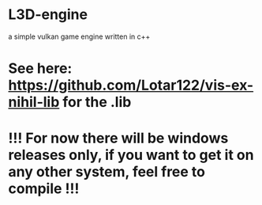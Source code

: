 # L3D-engine
a simple vulkan game engine written in c++
# See here: https://github.com/Lotar122/vis-ex-nihil-lib for the .lib
# !!! For now there will be windows releases only, if you want to get it on any other system, feel free to compile !!!
